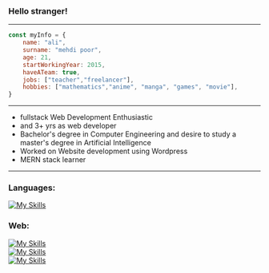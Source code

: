 ### Hello stranger!
_________________________________________________________________________________________________________________________________________________________________________

```javascript
const myInfo = {
    name: "ali",
    surname: "mehdi poor",
    age: 21,
    startWorkingYear: 2015,
    haveATeam: true,
    jobs: ["teacher","freelancer"],
    hobbies: ["mathematics","anime", "manga", "games", "movie"],
}
```

_________________________________________________________________________________________________________________________________________________________________________

- fullstack Web Development Enthusiastic
- and 3+ yrs as web developer
- Bachelor's degree in Computer Engineering and desire to study a master's degree in Artificial Intelligence
- Worked on Website development using Wordpress
- MERN stack learner
_________________________________________________________________________________________________________________________________________________________________________

### Languages:

[![My Skills](https://skillicons.dev/icons?i=js,php,py&theme=light)](https://github.com/Ali-mehdi-poor)


### Web:
[![My Skills](https://skillicons.dev/icons?i=html,css,bootstrap,tailwind,jquery&theme=light)](https://github.com/Ali-mehdi-poor) <br />
[![My Skills](https://skillicons.dev/icons?i=mongodb,express,react,nodejs,nextjs&theme=light)](https://github.com/Ali-mehdi-poor) <br />
[![My Skills](https://skillicons.dev/icons?i=wordpress,mysql&theme=light)](https://github.com/Ali-mehdi-poor) <br />



